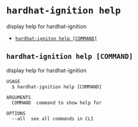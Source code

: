 `hardhat-ignition help`
=============

display help for hardhat-ignition

* [`hardhat-igniton help [COMMAND]`](#hardhat-ignition-help-command)

## `hardhat-ignition help [COMMAND]`

display help for hardhat-ignition

```
USAGE
  $ hardhat-ignition help [COMMAND]

ARGUMENTS
  COMMAND  command to show help for

OPTIONS
  --all  see all commands in CLI
```

